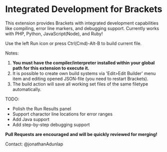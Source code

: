 Integrated Development for Brackets
================
This extension provides Brackets with integrated development capabilities like compiling, error line markers, and debugging support. Currently works with PHP, Python, JavaScript(Node), and Ruby!

Use the left Run icon or press Ctrl(Cmd)-Alt-B to build current file.

Notes:

1. **You must have the compiler/interpreter installed within your global path for this extension to execute it.**
2. It is possible to create own build systems via 'Edit>Edit Builder' menu item and editing opened JSON-file (you need to restart Brackets). 
3. The build action will save all working set files of the same filetype automatically.

TODO:

* Polish the Run Results panel
* Support charactor line locations for error ranges
* Add Java support
* Add step-by-step debugging support

**Pull Requests are encouraged and will be quickly reviewed for merging!**

Contact: @jonathanAdunlap
